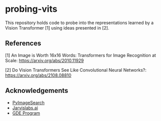 # probing-vits

This repository holds code to probe into the representations learned by a Vision Transformer [1] using ideas presented in [2].

## References

[1] An Image is Worth 16x16 Words: Transformers for Image Recognition at Scale: https://arxiv.org/abs/2010.11929

[2] Do Vision Transformers See Like Convolutional Neural Networks?: https://arxiv.org/abs/2108.08810

## Acknowledgements

- [PyImageSearch](https://pyimagesearch.com)
- [Jarvislabs.ai](https://jarvislabs.ai/)
- [GDE Program](https://developers.google.com/programs/experts/)
